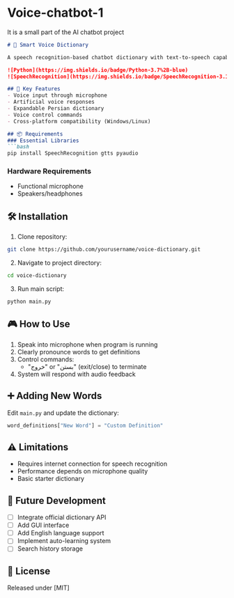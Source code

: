 # Voice-chatbot-1
It is a small part of the AI chatbot project 
```markdown
# 📖 Smart Voice Dictionary

A speech recognition-based chatbot dictionary with text-to-speech capabilities for Persian language

![Python](https://img.shields.io/badge/Python-3.7%2B-blue)
![SpeechRecognition](https://img.shields.io/badge/SpeechRecognition-3.10.0-green)

## 🚀 Key Features
- Voice input through microphone
- Artificial voice responses
- Expandable Persian dictionary
- Voice control commands
- Cross-platform compatibility (Windows/Linux)

## 📦 Requirements
### Essential Libraries
```bash
pip install SpeechRecognition gtts pyaudio
```

### Hardware Requirements
- Functional microphone
- Speakers/headphones

## 🛠️ Installation
1. Clone repository:
```bash
git clone https://github.com/yourusername/voice-dictionary.git
```

2. Navigate to project directory:
```bash
cd voice-dictionary
```

3. Run main script:
```bash
python main.py
```

## 🎮 How to Use
1. Speak into microphone when program is running
2. Clearly pronounce words to get definitions
3. Control commands:
   - "خروج" or "بستن" (exit/close) to terminate
4. System will respond with audio feedback

## ➕ Adding New Words
Edit `main.py` and update the dictionary:
```python
word_definitions["New Word"] = "Custom Definition"
```

## ⚠️ Limitations
- Requires internet connection for speech recognition
- Performance depends on microphone quality
- Basic starter dictionary

## 🔮 Future Development
- [ ] Integrate official dictionary API
- [ ] Add GUI interface
- [ ] Add English language support
- [ ] Implement auto-learning system
- [ ] Search history storage

## 📜 License
Released under [MIT]
